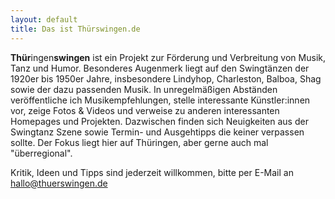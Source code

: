 ```yaml
---
layout: default
title: Das ist Thürswingen.de
---
```


**Thür**ingen**swingen** ist ein Projekt zur Förderung und Verbreitung von Musik, Tanz und Humor. Besonderes Augenmerk liegt auf den Swingtänzen der 1920er bis 1950er Jahre, insbesondere Lindyhop, Charleston, Balboa, Shag sowie der dazu passenden Musik.
In unregelmäßigen Abständen veröffentliche ich Musikempfehlungen, stelle interessante Künstler:innen vor, zeige Fotos & Videos und verweise zu anderen interessanten Homepages und Projekten. Dazwischen finden sich Neuigkeiten aus der Swingtanz Szene sowie Termin- und Ausgehtipps die keiner verpassen sollte. Der Fokus liegt hier auf Thüringen, aber gerne auch mal "überregional".

Kritik, Ideen und Tipps sind jederzeit willkommen, bitte per E-Mail an hallo@thuerswingen.de
